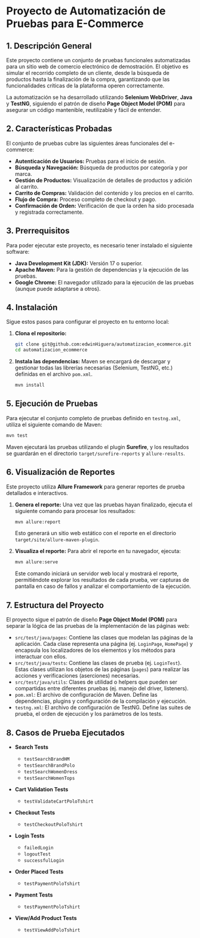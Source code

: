 # Proyecto de Automatización de Pruebas para E-Commerce

## 1. Descripción General

Este proyecto contiene un conjunto de pruebas funcionales automatizadas para un sitio web de comercio electrónico de demostración. El objetivo es simular el recorrido completo de un cliente, desde la búsqueda de productos hasta la finalización de la compra, garantizando que las funcionalidades críticas de la plataforma operen correctamente.

La automatización se ha desarrollado utilizando **Selenium WebDriver**, **Java** y **TestNG**, siguiendo el patrón de diseño **Page Object Model (POM)** para asegurar un código mantenible, reutilizable y fácil de entender.

## 2. Características Probadas

El conjunto de pruebas cubre las siguientes áreas funcionales del e-commerce:

-   **Autenticación de Usuarios:** Pruebas para el inicio de sesión.
-   **Búsqueda y Navegación:** Búsqueda de productos por categoría y por marca.
-   **Gestión de Productos:** Visualización de detalles de productos y adición al carrito.
-   **Carrito de Compras:** Validación del contenido y los precios en el carrito.
-   **Flujo de Compra:** Proceso completo de checkout y pago.
-   **Confirmación de Orden:** Verificación de que la orden ha sido procesada y registrada correctamente.

## 3. Prerrequisitos

Para poder ejecutar este proyecto, es necesario tener instalado el siguiente software:

-   **Java Development Kit (JDK):** Versión 17 o superior.
-   **Apache Maven:** Para la gestión de dependencias y la ejecución de las pruebas.
-   **Google Chrome:** El navegador utilizado para la ejecución de las pruebas (aunque puede adaptarse a otros).

## 4. Instalación

Sigue estos pasos para configurar el proyecto en tu entorno local:

1.  **Clona el repositorio:**
    ```bash
    git clone git@github.com:edwinHiguera/automatizacion_ecommerce.git
    cd automatizacion_ecommerce
    ```

2.  **Instala las dependencias:**
    Maven se encargará de descargar y gestionar todas las librerías necesarias (Selenium, TestNG, etc.) definidas en el archivo `pom.xml`.
    ```bash
    mvn install
    ```

## 5. Ejecución de Pruebas

Para ejecutar el conjunto completo de pruebas definido en `testng.xml`, utiliza el siguiente comando de Maven:

```bash
mvn test
```

Maven ejecutará las pruebas utilizando el plugin **Surefire**, y los resultados se guardarán en el directorio `target/surefire-reports` y `allure-results`.

## 6. Visualización de Reportes

Este proyecto utiliza **Allure Framework** para generar reportes de prueba detallados e interactivos.

1.  **Genera el reporte:**
    Una vez que las pruebas hayan finalizado, ejecuta el siguiente comando para procesar los resultados:
    ```bash
    mvn allure:report
    ```
    Esto generará un sitio web estático con el reporte en el directorio `target/site/allure-maven-plugin`.

2.  **Visualiza el reporte:**
    Para abrir el reporte en tu navegador, ejecuta:
    ```bash
    mvn allure:serve
    ```
    Este comando iniciará un servidor web local y mostrará el reporte, permitiéndote explorar los resultados de cada prueba, ver capturas de pantalla en caso de fallos y analizar el comportamiento de la ejecución.

## 7. Estructura del Proyecto

El proyecto sigue el patrón de diseño **Page Object Model (POM)** para separar la lógica de las pruebas de la implementación de las páginas web:

-   `src/test/java/pages`: Contiene las clases que modelan las páginas de la aplicación. Cada clase representa una página (ej. `LoginPage`, `HomePage`) y encapsula los localizadores de los elementos y los métodos para interactuar con ellos.
-   `src/test/java/tests`: Contiene las clases de prueba (ej. `LoginTest`). Estas clases utilizan los objetos de las páginas (`pages`) para realizar las acciones y verificaciones (aserciones) necesarias.
-   `src/test/java/utils`: Clases de utilidad o helpers que pueden ser compartidas entre diferentes pruebas (ej. manejo del driver, listeners).
-   `pom.xml`: El archivo de configuración de Maven. Define las dependencias, plugins y configuración de la compilación y ejecución.
-   `testng.xml`: El archivo de configuración de TestNG. Define las suites de prueba, el orden de ejecución y los parámetros de los tests.


## 8. Casos de Prueba Ejecutados

- **Search Tests**
  - `testSearchBrandHM`
  - `testSearchBrandPolo`
  - `testSearchWomenDress`
  - `testSearchWomenTops`

- **Cart Validation Tests**
  - `testValidateCartPoloTshirt`

- **Checkout Tests**
  - `testCheckoutPoloTshirt`

- **Login Tests**
  - `failedLogin`
  - `logoutTest`
  - `successfulLogin`

- **Order Placed Tests**
  - `testPaymentPoloTshirt`

- **Payment Tests**
  - `testPaymentPoloTshirt`

- **View/Add Product Tests**
  - `testViewAddPoloTshirt`

